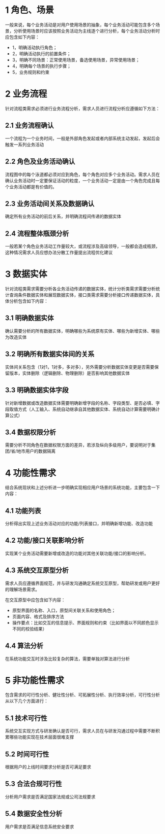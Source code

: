 # 1 角色、场景
一般来说，每个业务活动是对用户使用场景的抽象，每个业务活动可能包含多个场景，分析使用场景时应该按照业务活动为主线逐个进行分析，每个业务活动分析时应包含如下内容：

- 1，明确活动执行角色；
- 2，明确活动执行的前置条件；
- 3，明确不同场景：正常使用场景，备选使用场景，异常使用场景；
- 4，明确每个场景的执行步骤；
- 5，业务规则和约束


# 2 业务流程

针对流程类需求必须进行业务流程分析，需求人员进行流程分析应遵循如下方法：

## 2.1 业务流程确认
一个流程为一个业务时间，一般是外部角色发起或者内部系统主动发起，发起后会触发一系列业务活动

## 2.2 角色及业务活动确认
流程图中的每个泳道都必须对应到角色，每个角色对应多个业务活动。需求人员在确认业务活动时一定要保证活动的粒度，一个业务活动一定是由一个角色完成且每个业务活动都是有价值的。

## 2.3 业务活动间关系及数据确认
确定所有业务活动的前后关系，并明确流程间传递的数据实体

## 2.4 流程整体瓶颈分析
一般若某个角色业务活动工作量较大，或流程涉及高级领导，一般都会造成瓶颈，这种情况需求人员应想办法分散工作量提出流程优化建议



# 3 数据实体

针对流程类需求需要分析各业务活动传递的数据实体，统计分析类需求需要分析统计查询条件数据实体和展现数据实体，接口类需求需要分析接口传递数据实体，具体分析包含如下内容：

## 3.1 明确数据实体
确认需要分析的所有数据实体，明确哪些为系统原有实体、哪些为新增实体、哪些为改造实体

## 3.2 明确所有数据实体间的关系
实体间关系包含（1对1，1对多，多对多），另外需要分析数据实体变更是否需要保留版本，实体删除（逻辑删除、物理删除）是否影响其他数据实体

## 3.3 明确数据实体字段
针对新增数据或改造数据实体需要明确新增字段的名称、字段类型、是否必填、字段取值方式（人工输入、系统自动继承自其他数据实体、系统自动计算需要明确计算公式）

## 3.4 数据权限分析
需要分析不同角色在数据权限方面的差异，若涉及纵向多级用户，要说明对于集团/省/地市用户的数据隔离



# 4 功能性需求
结合系统现状和上述分析进一步明确实现相应用户场景的系统功能，主要包含一下内容：

## 4.1 功能列表
分析得出实现上述业务活动对应的功能/列表接口，并明确新增功能、改造功能

## 4.2 功能/接口关联影响分析
实现某个业务活动需要新增或改造的功能对其他关联功能/接口的影响分析。

## 4.3 系统交互原型分析
需求人员应遵循界面规范，并与研发沟通确定系统交互原型，帮助研发或用户更好的理解场景需求。

在交互原型中应包含如下内容：
- 原型界面的名称、入口，原型间关联关系和使用角色；
- 页面内容、格式及排序方法
- 操作要点：比如交互的信息提示、界面规则和约束（比如界面以不同颜色显示不同的校验结果）

## 4.4 算法分析
在系统功能交互时涉及比较复杂的算法，需要单独对算法进行分析

# 5 非功能性需求
包含需求的可行性分析、健壮性分析、可拓展性分析、执行效率分析，可行性分析从以下几个方面进行：

## 5.1 技术可行性
系统交互实现方式与研发确认是否可行，需求人员在与研发沟通过程中需要不断积累哪些功能实现在技术层面很难支撑

## 5.2 时间可行性
根据用户的上线时间要求分析是否可满足要求

## 5.3 合法合规可行性
分析用户需求是否满足国家法规或公司法规要求

## 5.4 数据安全性分析
用户需求是否满足信息系统安全要求
